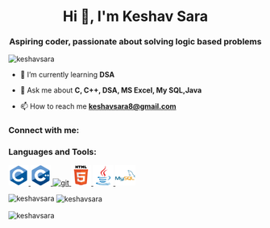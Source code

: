 <h1 align="center">Hi 👋, I'm Keshav Sara</h1>
<h3 align="center">Aspiring coder, passionate about solving logic based problems</h3>

<p align="left"> <img src="https://komarev.com/ghpvc/?username=keshavsara&label=Profile%20views&color=0e75b6&style=flat" alt="keshavsara" /> </p>

- 🌱 I’m currently learning **DSA**

- 💬 Ask me about **C, C++, DSA, MS Excel, My SQL,Java**

- 📫 How to reach me **keshavsara8@gmail.com**

<h3 align="left">Connect with me:</h3>
<p align="left">
</p>

<h3 align="left">Languages and Tools:</h3>
<p align="left"> <a href="https://www.cprogramming.com/" target="_blank" rel="noreferrer"> <img src="https://raw.githubusercontent.com/devicons/devicon/master/icons/c/c-original.svg" alt="c" width="40" height="40"/> </a> <a href="https://www.w3schools.com/cpp/" target="_blank" rel="noreferrer"> <img src="https://raw.githubusercontent.com/devicons/devicon/master/icons/cplusplus/cplusplus-original.svg" alt="cplusplus" width="40" height="40"/> </a> <a href="https://git-scm.com/" target="_blank" rel="noreferrer"> <img src="https://www.vectorlogo.zone/logos/git-scm/git-scm-icon.svg" alt="git" width="40" height="40"/> </a> <a href="https://www.w3.org/html/" target="_blank" rel="noreferrer"> <img src="https://raw.githubusercontent.com/devicons/devicon/master/icons/html5/html5-original-wordmark.svg" alt="html5" width="40" height="40"/> </a> <a href="https://www.java.com" target="_blank" rel="noreferrer"> <img src="https://raw.githubusercontent.com/devicons/devicon/master/icons/java/java-original.svg" alt="java" width="40" height="40"/> </a> <a href="https://www.mysql.com/" target="_blank" rel="noreferrer"> <img src="https://raw.githubusercontent.com/devicons/devicon/master/icons/mysql/mysql-original-wordmark.svg" alt="mysql" width="40" height="40"/> </a> </p>

<p><img align="left" src="https://github-readme-stats.vercel.app/api/top-langs?username=keshavsara&show_icons=true&locale=en&layout=compact" alt="keshavsara" /></p>

<p>&nbsp;<img align="center" src="https://github-readme-stats.vercel.app/api?username=keshavsara&show_icons=true&locale=en" alt="keshavsara" /></p>

<p><img align="center" src="https://github-readme-streak-stats.herokuapp.com/?user=keshavsara&" alt="keshavsara" /></p>
